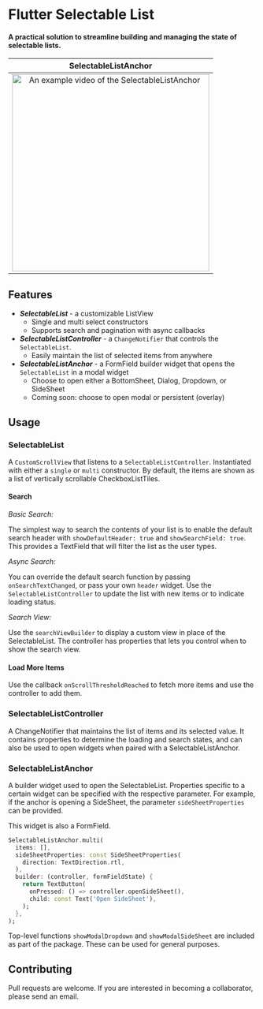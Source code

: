 # Flutter Selectable List

#### A practical solution to streamline building and managing the state of selectable lists.

| SelectableListAnchor |
| :---: |
| <img src="https://github.com/CHB61/flutter_selectable_list/blob/master/doc/anchor_example.mp4?raw=true" alt="An example video of the SelectableListAnchor" height="400"/> |


## Features
- <b>*SelectableList*</b> - a customizable ListView
  - Single and multi select constructors
  - Supports search and pagination with async callbacks
- <b>*SelectableListController*</b> - a `ChangeNotifier` that controls the `SelectableList`.
  - Easily maintain the list of selected items from anywhere
- <b>*SelectableListAnchor*</b> - a FormField builder widget that opens the `SelectableList` in a modal widget
  - Choose to open either a BottomSheet, Dialog, Dropdown, or SideSheet
  - Coming soon: choose to open modal or persistent (overlay)


## Usage

### SelectableList
A `CustomScrollView` that listens to a `SelectableListController`. Instantiated with either a `single` or `multi` constructor. By default, the items are shown as a list of vertically scrollable CheckboxListTiles.

#### <b>Search</b>
*Basic Search:*

The simplest way to search the contents of your list is to enable the default search header with `showDefaultHeader: true` and `showSearchField: true`. This provides a TextField that will filter the list as the user types.

*Async Search:*

You can override the default search function by passing `onSearchTextChanged`, or pass your own `header` widget. Use the `SelectableListController` to update the list with new items or to indicate loading status.


*Search View:*

Use the `searchViewBuilder` to display a custom view in place of the SelectableList. The controller has properties that lets you control when to show the search view.

#### <b>Load More Items</b>
Use the callback `onScrollThresholdReached` to fetch more items and use the controller to add them.

### SelectableListController
A ChangeNotifier that maintains the list of items and its selected value. It contains properties to determine the loading and search states, and can also be used to open widgets when paired with a SelectableListAnchor.

### SelectableListAnchor
A builder widget used to open the SelectableList. Properties specific to a certain widget can be specified with the respective parameter. For example, if the anchor is opening a SideSheet, the parameter `sideSheetProperties` can be provided.

This widget is also a FormField.

```dart
SelectableListAnchor.multi(
  items: [],
  sideSheetProperties: const SideSheetProperties(
    direction: TextDirection.rtl,
  ),
  builder: (controller, formFieldState) {
    return TextButton(
      onPressed: () => controller.openSideSheet(),
      child: const Text('Open SideSheet'),
    );
  },
);
```

Top-level functions `showModalDropdown` and `showModalSideSheet` are included as part of the package. These can be used for general purposes.

## Contributing
Pull requests are welcome. If you are interested in becoming a collaborator, please send an email.


